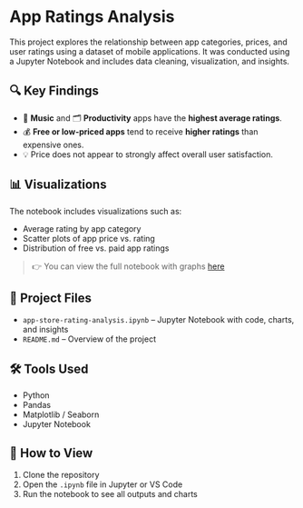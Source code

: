 # App Ratings Analysis

This project explores the relationship between app categories, prices, and user ratings using a dataset of mobile applications. It was conducted using a Jupyter Notebook and includes data cleaning, visualization, and insights.

## 🔍 Key Findings
- 🎵 **Music** and 🗂️ **Productivity** apps have the **highest average ratings**.
- 💰 **Free or low-priced apps** tend to receive **higher ratings** than expensive ones.
- 💡 Price does not appear to strongly affect overall user satisfaction.

## 📊 Visualizations
The notebook includes visualizations such as:
- Average rating by app category
- Scatter plots of app price vs. rating
- Distribution of free vs. paid app ratings
  

> 👉 You can view the full notebook with graphs [here](./app-store-rating-analysis.ipynb)

## 📁 Project Files
- `app-store-rating-analysis.ipynb` – Jupyter Notebook with code, charts, and insights
- `README.md` – Overview of the project

## 🛠️ Tools Used
- Python
- Pandas
- Matplotlib / Seaborn
- Jupyter Notebook

## 📌 How to View
1. Clone the repository
2. Open the `.ipynb` file in Jupyter or VS Code
3. Run the notebook to see all outputs and charts
